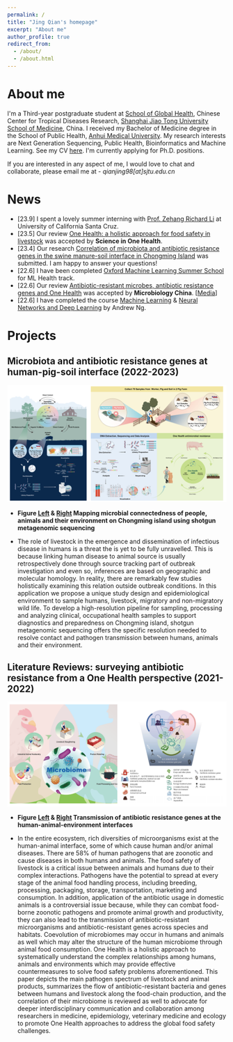 ```yaml
---
permalink: /
title: "Jing Qian's homepage"
excerpt: "About me"
author_profile: true
redirect_from: 
  - /about/
  - /about.html
---
```


  
About me
======
I'm a Third-year postgraduate student at [School of Global Health](https://www.shsmu.edu.cn/sghen/About/SGH.htm), Chinese Center for Tropical Diseases Research, [Shanghai Jiao Tong University School of Medicine](https://en.sjtu.edu.cn/), China. I received my Bachelor of Medicine degree in the School of Public Health, [Anhui Medical University](https://english.ahmu.edu.cn/). My research interests are Next Generation Sequencing, Public Health, Bioinformatics and Machine Learning. See my CV [here](https://drive.google.com/file/d/1xy1ZOE_R70Ij-LB78fU0swIOhcjfUKYI/view?usp=sharing). I'm currently applying for Ph.D. positions.

If you are interested in any aspect of me, I would love to chat and collaborate, please email me at - *qianjing98[at]sjtu.edu.cn*

News
======
+ [23.9] I spent a lovely summer interning with [Prof. Zehang Richard Li](https://zehangli.com/) at University of California Santa Cruz.
+ [23.5] Our review [One Health: a holistic approach for food safety in livestock](https://doi.org/10.1016/j.soh.2023.100015) was accepted by **Science in One Health**.
+ [23.4] Our research [Correlation of microbiota and antibiotic resistance genes in the swine manure-soil interface in Chongming Island](https://doi.org/10.21203/rs.3.rs-2860598/v1) was submitted. I am happy to answer your questions!
+ [22.6] I have been completed [Oxford Machine Learning Summer School](https://drive.google.com/file/d/1iTm0CgGalPPGqOmcMJ4Q_1ISzU2XmfLW/view?usp=share_link) for ML Health track.
+ [22.6] Our review [Antibiotic-resistant microbes, antibiotic resistance genes and One Health](https://kns.cnki.net/kcms/detail/detail.aspx?dbcode=CAPJ&dbname=CAPJDAY&filename=WSWT20220610000&uniplatform=NZKPT&v=OUd6pkyNl_mYBoEWPy7JFYpJ_aai1Cz4UXLz6NqNC1VXLl0Ka50iRC_EkEGnvk4O) was accepted by **Microbiology China**. [[Media](https://mp.weixin.qq.com/s/aEQGbrlj_tXnGgTCSSyArw)]
+ [22.6] I have completed the course [Machine Learning](https://www.coursera.org/account/accomplishments/certificate/22JZWA9PV86K) & [Neural Networks and Deep Learning](https://www.coursera.org/account/accomplishments/certificate/YRJ443BAU4MN) by Andrew Ng.

Projects
======
Microbiota and antibiotic resistance genes at human-pig-soil interface (2022-2023)
------
![figure1](/images/2022_2023_project_1_2_combine.png)

+ **Figure [Left](https://drive.google.com/file/d/1GZnsrNatXDrxWZX9U0QeRD4sF9_KQ9X-/view?usp=sharing) & [Right](https://drive.google.com/file/d/1-SYHXCjU_5uRPG7FU51wi_iiyd4x3NiK/view?usp=drive_link) Mapping microbial connectedness of people, animals and their environment on Chongming island using shotgun metagenomic sequencing**

+ The role of livestock in the emergence and dissemination of infectious disease in humans is a threat the is yet to be fully unravelled. This is because linking human disease to animal source is usually retrospectively done through source tracking part of outbreak investigation and even so, inferences are based on geographic and molecular homology. In reality, there are remarkably few studies holistically examining this relation outside outbreak conditions. In this application we propose a unique study design and epidemiological environment to sample humans, livestock, migratory and non-migratory wild life. To develop a high-resolution pipeline for sampling, processing and analyzing clinical, occupational health samples to support diagnostics and preparedness on Chongming island, shotgun metagenomic sequencing offers the specific resolution needed to resolve contact and pathogen transmission between humans, animals and their environment. 

Literature Reviews: surveying antibiotic resistance from a One Health perspective (2021-2022)
------
![figure2](/images/2021_2022_project_3_4_review_combine.png)

+ **Figure [Left](https://drive.google.com/file/d/16cIZ7Mfaa-B_u8yLpAs5AyiKMAkzTewe/view?usp=drive_link) & [Right](https://drive.google.com/file/d/1sr6dpHNV0QWh3mFO11jMl0nljAhp59qS/view?usp=drive_link) Transmission of antibiotic resistance genes at the human-animal-environment interfaces**

+ In the entire ecosystem, rich diversities of microorganisms exist at the human-animal interface, some of which cause human and/or animal diseases. There are 58% of human pathogens that are zoonotic and cause diseases in both humans and animals. The food safety of livestock is a critical issue between animals and humans due to their complex interactions. Pathogens have the potential to spread at every stage of the animal food handling process, including breeding, processing, packaging, storage, transportation, marketing and consumption. In addition, application of the antibiotic usage in domestic animals is a controversial issue because, while they can combat food-borne zoonotic pathogens and promote animal growth and productivity, they can also lead to the transmission of antibiotic-resistant microorganisms and antibiotic-resistant genes across species and habitats. Coevolution of microbiomes may occur in humans and animals as well which may alter the structure of the human microbiome through animal food consumption. One Health is a holistic approach to systematically understand the complex relationships among humans, animals and environments which may provide effective countermeasures to solve food safety problems aforementioned. This paper depicts the main pathogen spectrum of livestock and animal products, summarizes the flow of antibiotic-resistant bacteria and genes between humans and livestock along the food-chain production, and the correlation of their microbiome is reviewed as well to advocate for deeper interdisciplinary communication and collaboration among researchers in medicine, epidemiology, veterinary medicine and ecology to promote One Health approaches to address the global food safety challenges.
